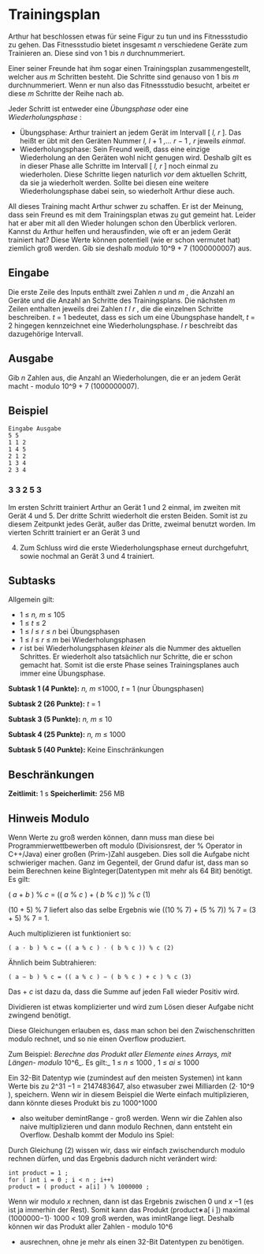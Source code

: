 # Trainingsplan

Arthur hat beschlossen etwas für seine Figur zu tun und ins Fitnessstudio zu gehen. Das Fitnessstudio bietet insgesamt _n_ verschiedene Geräte zum Trainieren an. Diese sind von 1 bis _n_ durchnummeriert.

Einer seiner Freunde hat ihm sogar einen Trainingsplan zusammengestellt, welcher aus _m_ Schritten besteht. Die Schritte sind genauso von 1 bis _m_ durchnummeriert. Wenn er nun also das Fitnessstudio besucht, arbeitet er diese _m_ Schritte der Reihe nach ab.

Jeder Schritt ist entweder eine _Übungsphase_ oder eine _Wiederholungsphase_ :

- Übungsphase: Arthur trainiert an jedem Gerät im Intervall [ _l, r_ ]. Das heißt er übt mit den Geräten Nummer _l, l_ + 1 _,... r_ − 1 _, r_ jeweils _einmal_.
- Wiederholungsphase: Sein Freund weiß, dass eine einzige Wiederholung an den Geräten wohl nicht genugen wird. Deshalb gilt es in dieser Phase alle Schritte im Intervall [ _l, r_ ] noch einmal zu wiederholen. Diese Schritte liegen naturlich _vor_ dem aktuellen Schritt, da sie ja wiederholt werden. Sollte bei diesen eine weitere Wiederholungsphase dabei sein, so wiederholt Arthur diese auch.

All dieses Training macht Arthur schwer zu schaffen. Er ist der Meinung, dass sein Freund es mit dem Trainingsplan etwas zu gut gemeint hat. Leider hat er aber mit all den Wieder holungen schon den Überblick verloren. Kannst du Arthur helfen und herausfinden, wie oft er an jedem Gerät trainiert hat? Diese Werte können potentiell (wie er schon vermutet hat) ziemlich groß werden. Gib sie deshalb _modulo_ 10^9 + 7 (1000000007) aus.

## Eingabe

Die erste Zeile des Inputs enthält zwei Zahlen _n_ und _m_ , die Anzahl an Geräte und die Anzahl an Schritte des Trainingsplans. Die nächsten _m_ Zeilen enthalten jeweils drei Zahlen _t l r_ , die die einzelnen Schritte beschreiben. _t_ = 1 bedeutet, dass es sich um eine Übungsphase handelt, _t_ = 2 hingegen kennzeichnet eine Wiederholungsphase. _l r_ beschreibt das dazugehörige Intervall.

## Ausgabe

Gib _n_ Zahlen aus, die Anzahl an Wiederholungen, die er an jedem Gerät macht - modulo 10^9 + 7 (1000000007).

## Beispiel

```
Eingabe Ausgabe
5 5
1 1 2
1 4 5
2 1 2
1 3 4
2 3 4
```
### 3 3 2 5 3

Im ersten Schritt trainiert Arthur an Gerät 1 und 2 einmal, im zweiten mit Gerät 4 und 5. Der dritte Schritt wiederholt die ersten Beiden. Somit ist zu diesem Zeitpunkt jedes Gerät, außer das Dritte, zweimal benutzt worden. Im vierten Schritt trainiert er an Gerät 3 und

4. Zum Schluss wird die erste Wiederholungsphase erneut durchgefuhrt, sowie nochmal an Gerät 3 und 4 trainiert.

## Subtasks

Allgemein gilt:

- 1 ≤ _n, m_ ≤ 105
- 1 ≤ _t_ ≤ 2
- 1 ≤ _l_ ≤ _r_ ≤ _n_ bei Übungsphasen
- 1 ≤ _l_ ≤ _r_ ≤ _m_ bei Wiederholungsphasen
- _r_ ist bei Wiederholungsphasen _kleiner_ als die Nummer des aktuellen Schrittes. Er wiederholt also tatsächlich nur Schritte, die er schon gemacht hat. Somit ist die erste Phase seines Trainingsplanes auch immer eine Übungsphase.
    
**Subtask 1 (4 Punkte):** _n, m_ ≤1000, _t_ = 1 (nur Übungsphasen)

**Subtask 2 (26 Punkte):** _t_ = 1

**Subtask 3 (5 Punkte):** _n, m_ ≤ 10

**Subtask 4 (25 Punkte):** _n, m_ ≤ 1000

**Subtask 5 (40 Punkte):** Keine Einschränkungen

## Beschränkungen

**Zeitlimit:** 1 s **Speicherlimit:** 256 MB

## Hinweis Modulo

Wenn Werte zu groß werden können, dann muss man diese bei Programmierwettbewerben oft modulo (Divisionsrest, der % Operator in C++/Java) einer großen (Prim-)Zahl ausgeben. Dies soll die Aufgabe nicht schwieriger machen. Ganz im Gegenteil, der Grund dafur ist, dass man so beim Berechnen keine BigInteger(Datentypen mit mehr als 64 Bit) benötigt. Es gilt:

( _a_ + _b_ ) % _c_ = (( _a_ % _c_ ) + ( _b_ % _c_ )) % _c_ (1)

(10 + 5) % 7 liefert also das selbe Ergebnis wie ((10 % 7) + (5 % 7)) % 7 = (3 + 5) % 7 = 1.

Auch multiplizieren ist funktioniert so:

```
( a · b ) % c = (( a % c ) · ( b % c )) % c (2)
```
Ähnlich beim Subtrahieren:

```
( a − b ) % c = (( a % c ) − ( b % c ) + c ) % c (3)
```
Das + _c_ ist dazu da, dass die Summe auf jeden Fall wieder Positiv wird.

Dividieren ist etwas komplizierter und wird zum Lösen dieser Aufgabe nicht zwingend benötigt.

Diese Gleichungen erlauben es, dass man schon bei den Zwischenschritten modulo rechnet,
und so nie einen Overflow produziert.

Zum Beispiel: _Berechne das Produkt aller Elemente eines Arrays, mit Längen- modulo_
10^6_. Es gilt:_ 1 ≤ _n_ ≤ 1000 _,_ 1 ≤ _ai_ ≤ 1000

Ein 32-Bit Datentyp wie (zumindest auf den meisten Systemen) int kann Werte bis zu
2^31 −1 = 2147483647, also etwasuber zwei Milliarden (2· 10^9 ), speichern. Wenn wir in
diesem Beispiel die Werte einfach multiplizieren, dann könnte dieses Produkt bis zu 1000^1000

- also weituber demintRange - groß werden. Wenn wir die Zahlen also naive multiplizieren
und dann modulo Rechnen, dann entsteht ein Overflow. Deshalb kommt der Modulo ins
Spiel:

Durch Gleichung (2) wissen wir, dass wir einfach zwischendurch modulo rechnen dürfen, und
das Ergebnis dadurch nicht verändert wird:

```
int product = 1 ;
for ( int i = 0 ; i < n ; i++)
product = ( product ∗ a[i] ) % 1000000 ;
```
Wenn wir modulo _x_ rechnen, dann ist das Ergebnis zwischen 0 und _x_ −1 (es ist ja immerhin
der Rest). Somit kann das Produkt (product∗a[ i ]) maximal (1000000−1)· 1000 _<_ 109 groß
werden, was imintRange liegt. Deshalb können wir das Produkt aller Zahlen - modulo 10^6

- ausrechnen, ohne je mehr als einen 32-Bit Datentypen zu benötigen.
